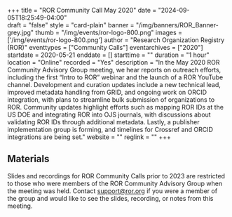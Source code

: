 +++
title = "ROR Community Call May 2020" 
date = "2024-09-05T18:25:49-04:00"  
draft = "false" 
style = "card-plain" 
banner = "/img/banners/ROR_Banner-grey.jpg" 
thumb = "/img/events/ror-logo-800.png" 
images = ['/img/events/ror-logo-800.png']
author = "Research Organization Registry (ROR)" 
eventtypes = ["Community Calls"]
eventarchives = ["2020"]
startdate = 2020-05-21
enddate = []
starttime = ""
duration = "1 hour"
location = "Online"
recorded = "Yes"
description = "In the May 2020 ROR Community Advisory Group meeting, we hear reports on outreach efforts, including the first “Intro to ROR” webinar and the launch of a ROR  YouTube channel. Development and curation updates include a new technical lead, improved metadata handling from GRID, and ongoing work on ORCID integration, with plans to streamline bulk submission of organizations to ROR. Community updates highlight efforts such as mapping ROR IDs at the US DOE and integrating ROR into OJS journals, with discussions about validating ROR IDs through additional metadata. Lastly, a publisher implementation group is forming, and timelines for Crossref and ORCID integrations are being set."
website = ""
reglink = ""
+++

## Materials 

Slides and recordings for ROR Community Calls prior to 2023 are restricted to those who were members of the ROR Community Advisory Group when the meeting was held. Contact support@ror.org if you were a member of the group and would like to see the slides, recording, or notes from this meeting.  